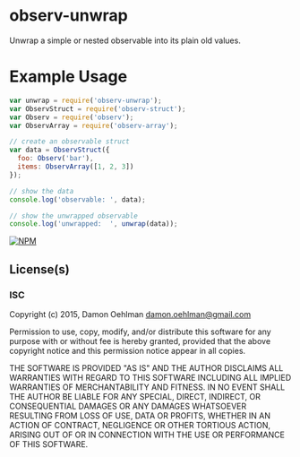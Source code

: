 # observ-unwrap

Unwrap a simple or nested observable into its plain old values.

# Example Usage

```js
var unwrap = require('observ-unwrap');
var ObservStruct = require('observ-struct');
var Observ = require('observ');
var ObservArray = require('observ-array');

// create an observable struct
var data = ObservStruct({
  foo: Observ('bar'),
  items: ObservArray([1, 2, 3])
});

// show the data
console.log('observable: ', data);

// show the unwrapped observable
console.log('unwrapped:  ', unwrap(data));

```

[![NPM](https://nodei.co/npm/observ-unwrap.png)](https://nodei.co/npm/observ-unwrap/)




## License(s)

### ISC

Copyright (c) 2015, Damon Oehlman <damon.oehlman@gmail.com>

Permission to use, copy, modify, and/or distribute this software for any
purpose with or without fee is hereby granted, provided that the above
copyright notice and this permission notice appear in all copies.

THE SOFTWARE IS PROVIDED "AS IS" AND THE AUTHOR DISCLAIMS ALL WARRANTIES WITH
REGARD TO THIS SOFTWARE INCLUDING ALL IMPLIED WARRANTIES OF MERCHANTABILITY
AND FITNESS. IN NO EVENT SHALL THE AUTHOR BE LIABLE FOR ANY SPECIAL, DIRECT,
INDIRECT, OR CONSEQUENTIAL DAMAGES OR ANY DAMAGES WHATSOEVER RESULTING FROM
LOSS OF USE, DATA OR PROFITS, WHETHER IN AN ACTION OF CONTRACT, NEGLIGENCE OR
OTHER TORTIOUS ACTION, ARISING OUT OF OR IN CONNECTION WITH THE USE OR
PERFORMANCE OF THIS SOFTWARE.

